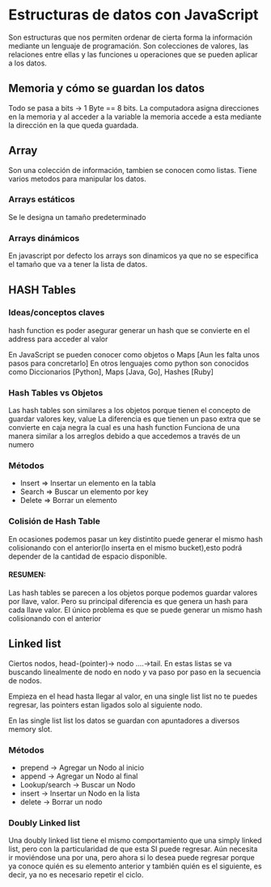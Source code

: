 # Estructuras de datos con JavaScript

Son estructuras que nos permiten ordenar de cierta forma la información mediante un lenguaje de programación. Son colecciones de valores, las relaciones entre ellas y las funciones u operaciones que se pueden aplicar a los datos.

## Memoria y cómo se guardan los datos

Todo se pasa a bits -> 1 Byte == 8 bits. La computadora asigna direcciones en la memoria y al acceder a la variable la memoria accede a esta mediante la dirección en la que queda guardada.

## Array
Son una colección de información, tambien se conocen como listas. Tiene varios metodos para manipular los datos. 

### Arrays estáticos
Se le designa un tamaño predeterminado

### Arrays dinámicos
En javascript por defecto los arrays son dinamicos ya que no se especifica el tamaño que va a tener la lista de datos.

## HASH Tables

### Ideas/conceptos claves
hash function es poder asegurar generar un hash que se convierte en el address para acceder al valor

En JavaScript se pueden conocer como objetos o Maps [Aun les falta unos pasos para concretarlo]
En otros lenguajes como python son conocidos como Diccionarios [Python], Maps [Java, Go], Hashes [Ruby]

### Hash Tables vs Objetos
Las hash tables son similares a los objetos porque tienen el concepto de guardar valores key, value
La diferencia es que tienen un paso extra que se convierte en caja negra la cual es una hash function
Funciona de una manera similar a los arreglos debido a que accedemos a través de un numero

### Métodos
- Insert ⇒ Insertar un elemento en la tabla
- Search ⇒ Buscar un elemento por key
- Delete ⇒ Borrar un elemento

### Colisión de Hash Table
En ocasiones podemos pasar un key distintito puede generar el mismo hash colisionando con el anterior(lo inserta en el mismo bucket),esto podrá depender de la cantidad de espacio disponible.

#### RESUMEN: 
Las hash tables se parecen a los objetos porque podemos guardar valores por llave, valor. Pero su principal diferencia es que genera un hash para cada llave valor. El único problema es que se puede generar un mismo hash colisionando con el anterior

## Linked list
Ciertos nodos, head-(pointer)-> nodo ....->tail.
En estas listas se va buscando linealmente de nodo en nodo y va paso por paso en la secuencia de nodos.

Empieza en el head hasta llegar al valor, en una single list list no te puedes regresar, las pointers estan ligados solo al siguiente nodo.

En las single list list los datos se guardan con apuntadores a diversos memory slot.
### Métodos
- prepend -> Agregar un Nodo al inicio
- append -> Agregar un Nodo al final
- Lookup/search -> Buscar un Nodo
- insert -> Insertar un Nodo en la lista
- delete -> Borrar un nodo

### Doubly Linked list
Una doubly linked list tiene el mismo comportamiento que una simply linked list, pero con la particularidad de que esta SI puede regresar. Aún necesita ir moviéndose una por una, pero ahora si lo desea puede regresar porque ya conoce quién es su elemento anterior y también quién es el siguiente, es decir, ya no es necesario repetir el ciclo.


